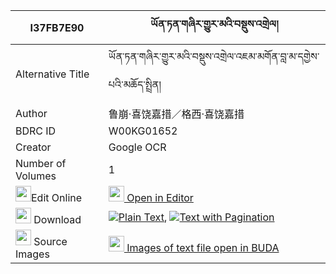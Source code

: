 |I37FB7E90|ཡོན་ཏན་གཞིར་གྱུར་མའི་བསྡུས་འགྲེལ། 
| --- | --- 
|Alternative Title |ཡོན་ཏན་གཞིར་གྱུར་མའི་བསྡུས་འགྲེལ་འཇམ་མགོན་བླ་མ་དགྱེས་པའི་མཆོད་སྤྲིན།
|Author| 鲁崩·喜饶嘉措／格西·喜饶嘉措
|BDRC ID | W00KG01652
|Creator | Google OCR
|Number of Volumes| 1
|<img width="25" src="https://img.icons8.com/color/25/000000/edit-property.png">Edit Online| [<img width="25" src="https://avatars.githubusercontent.com/u/45091458?s=200&v=4"> Open in Editor](http://editor.openpecha.org/I37FB7E90)
|<img width="25" src="https://img.icons8.com/fluent/48/000000/download-2.png"/>  Download | [![](https://img.icons8.com/color/20/000000/txt.png)Plain Text](https://github.com/Openpecha/I37FB7E90/releases/download/v2/yonten_shyi_ra_gyur_ma_i_dudre_plain_I37FB7E90.zip), [![](https://img.icons8.com/color/20/000000/txt.png)Text with Pagination](https://github.com/Openpecha/I37FB7E90/releases/download/v2/yonten_shyi_ra_gyur_ma_i_dudre_pages_I37FB7E90.zip)
|<img width="25" src="https://img.icons8.com/plasticine/100/000000/pictures-folder.png"/>  Source Images | [<img width="25" src="https://library.bdrc.io/icons/BUDA-small.svg"> Images of text file open in BUDA](https://library.bdrc.io/show/bdr:W00KG01652)